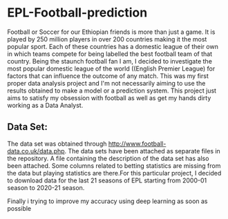 # EPL-Football-prediction

Football or Soccer for our Ethiopian friends is more than just a game. It is played by 250 million players in over 200 countries making it the most popular sport. Each of these countries has a domestic league of their own in which teams compete for being labelled the best football team of that country. Being the staunch football fan I am, I decided to investigate the most popular domestic league of the world ((English Premier League) for factors that can 
influence the outcome of any match.
This was my first proper data analysis project and I'm not necessarily aiming to use the results obtained to make a model or a prediction system. This project just aims to satisfy my obsession with football as well as get my hands dirty working as a Data Analyst.

## Data Set:

The data set was obtained through http://www.football-data.co.uk/data.php. The data sets have been attached as separate files in the repository. A file containing the description of the data set has also been attached. Some columns related to betting statistics are missing from the data but playing statistics are there.For this particular project, I decided to download data for the last 21 seasons of EPL starting from 2000-01 season to 2020-21 season.

Finally i trying to improve my accuracy using deep learning as soon as possible
